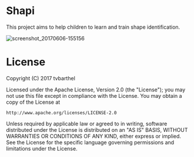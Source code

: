 Shapi
======

This project aims to help children to learn and train shape identification.

![screenshot_20170606-155156](https://cloud.githubusercontent.com/assets/15718174/26830082/f21886c8-4ac7-11e7-87bd-7a5bb7ac780f.png)


License
=====================
Copyright (C) 2017 tvbarthel

Licensed under the Apache License, Version 2.0 (the "License");
you may not use this file except in compliance with the License.
You may obtain a copy of the License at

    http://www.apache.org/licenses/LICENSE-2.0

Unless required by applicable law or agreed to in writing, software
distributed under the License is distributed on an "AS IS" BASIS,
WITHOUT WARRANTIES OR CONDITIONS OF ANY KIND, either express or implied.
See the License for the specific language governing permissions and
limitations under the License.
